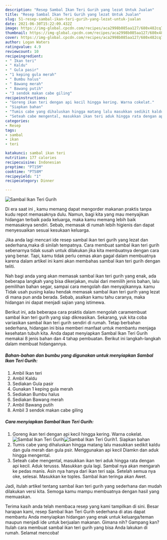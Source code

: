 ```yaml
---
description: "Resep Sambal Ikan Teri Gurih yang lezat Untuk Jualan"
title: "Resep Sambal Ikan Teri Gurih yang lezat Untuk Jualan"
slug: 51-resep-sambal-ikan-teri-gurih-yang-lezat-untuk-jualan
date: 2021-06-30T15:22:09.432Z
image: https://img-global.cpcdn.com/recipes/aca2998b085aa127/680x482cq70/sambal-ikan-teri-gurih-foto-resep-utama.jpg
thumbnail: https://img-global.cpcdn.com/recipes/aca2998b085aa127/680x482cq70/sambal-ikan-teri-gurih-foto-resep-utama.jpg
cover: https://img-global.cpcdn.com/recipes/aca2998b085aa127/680x482cq70/sambal-ikan-teri-gurih-foto-resep-utama.jpg
author: Logan Waters
ratingvalue: 4.9
reviewcount: 10
recipeingredient:
- " Ikan teri"
- " Kaldu"
- " Gula pasir"
- "1 keping gula merah"
- " Bumbu halus"
- " Bawang merah"
- " Bawang putih"
- "3 sendok makan cabe giling"
recipeinstructions:
- "Goreng ikan teri dengan api kecil hingga kering. Warna cokelat."
- "Siapkan bahan"
- "Tumis cabe yang dihaluskan hingga matang lalu masukkan sedikit kaldu dan gula merah dan gula psir. Menggunakan api kecil Diamkn dan aduk hingga mengental."
- "Seteah cabe mengental, masukkan ikan teri aduk hingga rata dengan api kecil. Aduk terusss. Masukkan gula lagi. Sambal nya akan mengarah ke pedas manis. Asin nya hanya dari ikan teri saja. Setelah semua nya oke, selesai. Masukkan ke toples. Sambal ikan teringa akan Awet."
categories:
- Resep
tags:
- sambal
- ikan
- teri

katakunci: sambal ikan teri 
nutrition: 177 calories
recipecuisine: Indonesian
preptime: "PT15M"
cooktime: "PT58M"
recipeyield: "1"
recipecategory: Dinner

---
```



![Sambal Ikan Teri Gurih](https://img-global.cpcdn.com/recipes/aca2998b085aa127/680x482cq70/sambal-ikan-teri-gurih-foto-resep-utama.jpg)

Di era  saat ini , kamu memang dapat mengorder makanan praktis tanpa kudu repot memasaknya dulu. Namun, bagi kita yang mau menyajikan hidangan terbaik pada keluarga, maka kamu memang lebih baik memasaknya sendiri. Sebab, memasak di rumah lebih higienis dan dapat menyesuaikan sesuai kesukaan keluarga.

Jika anda lagi mencari ide resep sambal ikan teri gurih yang lezat dan sederhana,maka di sinilah tempatnya. Cara membuat sambal ikan teri gurih  sebenarnya tidak susah untuk dilakukan jika kita membuatnya dengan cara yang benar. Tapi, kamu tidak perlu cemas akan gagal dalam membuatnya 
karena dalam artikel ini kami akan membahas sambal ikan teri gurih dengan teliti.  



Nah bagi anda yang akan memasak sambal ikan teri gurih yang enak, ada beberapa langkah yang bisa dikerjakan, mulai dari memilih jenis bahan, lalu pemilihan bahan segar, sampai cara mengolah dan menyajikannya. kamu Tidak usah pusing kalau hendak memasak sambal ikan teri gurih yang lezat di mana pun anda berada. Sebab, asalkan kamu  tahu caranya, maka hidangan ini dapat menjadi sajian yang istimewa.

Berikut ini, ada beberapa cara praktis  dalam mengolah caramembuat sambal ikan teri gurih yang siap dikreasikan. Sekarang, yuk kita coba variasikan sambal ikan teri gurih sendiri di rumah. Tetap berbahan sederhana, hidangan ini bisa memberi manfaat untuk membantu menjaga kesehatan tubuh kita. Anda dapat menyiapkan Sambal Ikan Teri Gurih memakai 8 jenis bahan dan 4 tahap pembuatan. Berikut ini langkah-langkah dalam membuat hidangannya.

<!--inarticleads1-->

##### Bahan-bahan dan bumbu yang digunakan untuk menyiapkan Sambal Ikan Teri Gurih:

1. Ambil  Ikan teri
1. Ambil  Kaldu
1. Sediakan  Gula pasir
1. Gunakan 1 keping gula merah
1. Sediakan  Bumbu halus
1. Sediakan  Bawang merah
1. Ambil  Bawang putih
1. Ambil 3 sendok makan cabe giling




<!--inarticleads2-->

##### Cara menyiapkan Sambal Ikan Teri Gurih:

1. Goreng ikan teri dengan api kecil hingga kering. Warna cokelat.
<img src="https://img-global.cpcdn.com/steps/09d3507868d0e302/160x128cq70/sambal-ikan-teri-gurih-langkah-memasak-1-foto.jpg" alt="Sambal Ikan Teri Gurih"><img src="https://img-global.cpcdn.com/steps/6bbdb0548e37f0cb/160x128cq70/sambal-ikan-teri-gurih-langkah-memasak-1-foto.jpg" alt="Sambal Ikan Teri Gurih">1. Siapkan bahan
1. Tumis cabe yang dihaluskan hingga matang lalu masukkan sedikit kaldu dan gula merah dan gula psir. Menggunakan api kecil Diamkn dan aduk hingga mengental.
1. Seteah cabe mengental, masukkan ikan teri aduk hingga rata dengan api kecil. Aduk terusss. Masukkan gula lagi. Sambal nya akan mengarah ke pedas manis. Asin nya hanya dari ikan teri saja. Setelah semua nya oke, selesai. Masukkan ke toples. Sambal ikan teringa akan Awet.




Jadi, itulah artikel tentang  sambal ikan teri gurih  yang sederhana dan mudah dilakukan versi kita. Semoga kamu mampu membuatnya dengan hasil yang memuaskan. 

Terima kasih anda telah membaca resep yang kami tampilkan di sini. Besar harapan kami, resep  Sambal Ikan Teri Gurih sederhana di atas dapat membantu Anda menyiapkan hidangan yang enak untuk keluarga/teman maupun menjadi ide untuk berjualan makanan. Gimana nih? Gampang kan? Itulah cara membuat sambal ikan teri gurih yang bisa Anda lakukan di rumah. Selamat mencoba!

